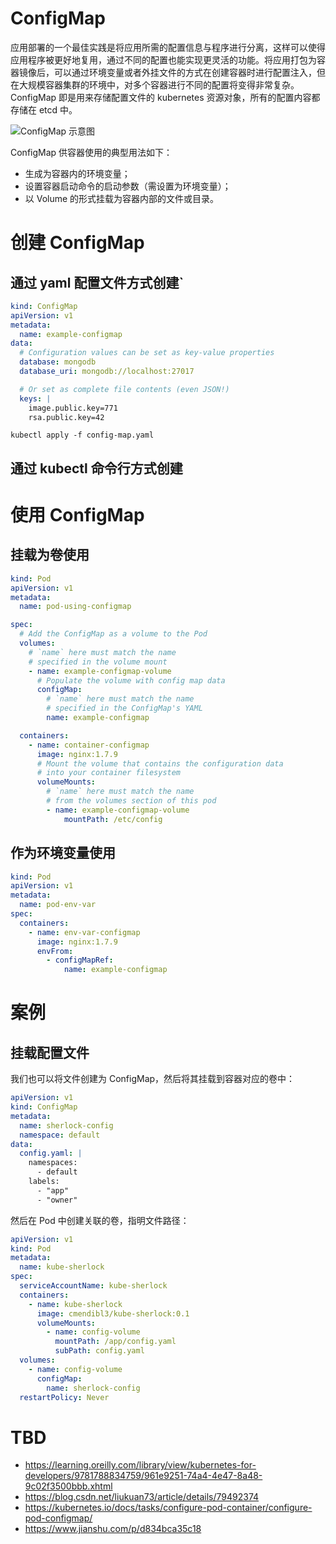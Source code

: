 # ConfigMap

应用部署的一个最佳实践是将应用所需的配置信息与程序进行分离，这样可以使得应用程序被更好地复用，通过不同的配置也能实现更灵活的功能。将应用打包为容器镜像后，可以通过环境变量或者外挂文件的方式在创建容器时进行配置注入，但在大规模容器集群的环境中，对多个容器进行不同的配置将变得非常复杂。ConfigMap 即是用来存储配置文件的 kubernetes 资源对象，所有的配置内容都存储在 etcd 中。

![ConfigMap 示意图](https://matthewpalmer.net/kubernetes-app-developer/articles/configmap-diagram.gif)

ConfigMap 供容器使用的典型用法如下：

- 生成为容器内的环境变量；
- 设置容器启动命令的启动参数（需设置为环境变量）；
- 以 Volume 的形式挂载为容器内部的文件或目录。

# 创建 ConfigMap

## 通过 yaml 配置文件方式创建`

```yml
kind: ConfigMap
apiVersion: v1
metadata:
  name: example-configmap
data:
  # Configuration values can be set as key-value properties
  database: mongodb
  database_uri: mongodb://localhost:27017

  # Or set as complete file contents (even JSON!)
  keys: |
    image.public.key=771 
    rsa.public.key=42
```

`kubectl apply -f config-map.yaml`

## 通过 kubectl 命令行方式创建

# 使用 ConfigMap

## 挂载为卷使用

```yml
kind: Pod
apiVersion: v1
metadata:
  name: pod-using-configmap

spec:
  # Add the ConfigMap as a volume to the Pod
  volumes:
    # `name` here must match the name
    # specified in the volume mount
    - name: example-configmap-volume
      # Populate the volume with config map data
      configMap:
        # `name` here must match the name
        # specified in the ConfigMap's YAML
        name: example-configmap

  containers:
    - name: container-configmap
      image: nginx:1.7.9
      # Mount the volume that contains the configuration data
      # into your container filesystem
      volumeMounts:
        # `name` here must match the name
        # from the volumes section of this pod
        - name: example-configmap-volume
            mountPath: /etc/config
```

## 作为环境变量使用

```yml
kind: Pod
apiVersion: v1
metadata:
  name: pod-env-var
spec:
  containers:
    - name: env-var-configmap
      image: nginx:1.7.9
      envFrom:
        - configMapRef:
            name: example-configmap
```

# 案例

## 挂载配置文件

我们也可以将文件创建为 ConfigMap，然后将其挂载到容器对应的卷中：

```yml
apiVersion: v1
kind: ConfigMap
metadata:
  name: sherlock-config
  namespace: default
data:
  config.yaml: |
    namespaces:
      - default
    labels:
      - "app"
      - "owner"
```

然后在 Pod 中创建关联的卷，指明文件路径：

```yml
apiVersion: v1
kind: Pod
metadata:
  name: kube-sherlock
spec:
  serviceAccountName: kube-sherlock
  containers:
    - name: kube-sherlock
      image: cmendibl3/kube-sherlock:0.1
      volumeMounts:
        - name: config-volume
          mountPath: /app/config.yaml
          subPath: config.yaml
  volumes:
    - name: config-volume
      configMap:
        name: sherlock-config
  restartPolicy: Never
```

# TBD

- https://learning.oreilly.com/library/view/kubernetes-for-developers/9781788834759/961e9251-74a4-4e47-8a48-9c02f3500bbb.xhtml
- https://blog.csdn.net/liukuan73/article/details/79492374
- https://kubernetes.io/docs/tasks/configure-pod-container/configure-pod-configmap/
- https://www.jianshu.com/p/d834bca35c18
